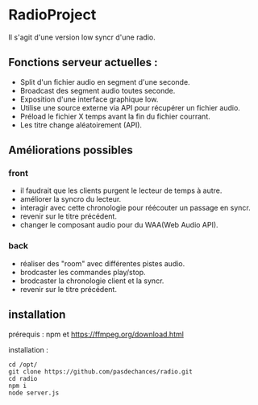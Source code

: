 # RadioProject
Il s'agit d'une version low syncr d'une radio.

## Fonctions serveur actuelles : 

 - Split d'un fichier audio en segment d'une seconde.
 - Broadcast des segment audio toutes seconde.
 - Exposition d'une interface graphique low.
 - Utilise une source externe via API pour récupérer un fichier audio.
 - Préload le fichier X temps avant la fin du fichier courrant.
 - Les titre change aléatoirement (API).

## Améliorations possibles

### front
- il faudrait que les clients purgent le lecteur de temps à autre.
- améliorer la syncro du lecteur.
- interagir avec cette chronologie pour réécouter un passage en syncr.
- revenir sur le titre précédent.
- changer le composant audio pour du WAA(Web Audio API).

### back
- réaliser des "room" avec différentes pistes audio.
- brodcaster les commandes play/stop.
- brodcaster la chronologie client et la syncr.
- revenir sur le titre précédent.


## installation

prérequis : 
npm et https://ffmpeg.org/download.html

installation : 

    cd /opt/
    git clone https://github.com/pasdechances/radio.git
    cd radio
    npm i
    node server.js
